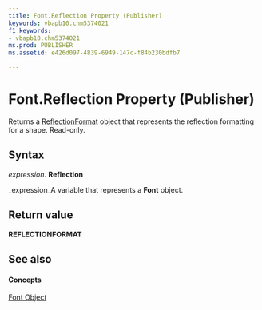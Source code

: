 ```yaml
---
title: Font.Reflection Property (Publisher)
keywords: vbapb10.chm5374021
f1_keywords:
- vbapb10.chm5374021
ms.prod: PUBLISHER
ms.assetid: e426d097-4839-6949-147c-f84b230bdfb7

---
```



# Font.Reflection Property (Publisher)

Returns a  [ReflectionFormat](reflectionformat-object-publisher.md) object that represents the reflection formatting for a shape. Read-only.


## Syntax

 _expression_. **Reflection**

 _expression_A variable that represents a  **Font** object.


## Return value

 **REFLECTIONFORMAT**


## See also


#### Concepts


 [Font Object](font-object-publisher.md)

